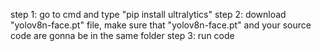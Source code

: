 step 1: go to cmd and type "pip install ultralytics"
step 2: download "yolov8n-face.pt" file, make sure that "yolov8n-face.pt" and your source code are gonna be in the same folder 
step 3: run code
